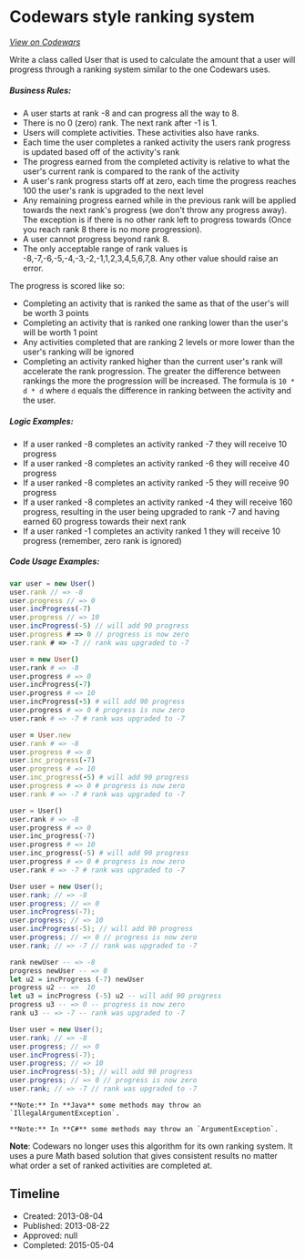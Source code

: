 # Codewars style ranking system
[*View on Codewars*](https://www.codewars.com/kata/codewars-style-ranking-system)

Write a class called User that is used to calculate the amount that a user will progress through a ranking system similar to the one Codewars uses.  

##### Business Rules:

* A user starts at rank -8 and can progress all the way to 8.
* There is no 0 (zero) rank. The next rank after -1 is 1.
* Users will complete activities. These activities also have ranks.
* Each time the user completes a ranked activity the users rank progress is updated based off of the activity's rank
* The progress earned from the completed activity is relative to what the user's current rank is compared to the rank of the activity
* A user's rank progress starts off at zero, each time the progress reaches 100 the user's rank is upgraded to the next level
* Any remaining progress earned while in the previous rank will be applied towards the next rank's progress (we don't throw any progress away). The exception is if there is no other rank left to progress towards (Once you reach rank 8 there is no more progression). 
* A user cannot progress beyond rank 8. 
* The only acceptable range of rank values is -8,-7,-6,-5,-4,-3,-2,-1,1,2,3,4,5,6,7,8. Any other value should raise an error. 

The progress is scored like so:

* Completing an activity that is ranked the same as that of the user's will be worth 3 points
* Completing an activity that is ranked one ranking lower than the user's will be worth 1 point
* Any activities completed that are ranking 2 levels or more lower than the user's ranking will be ignored
* Completing an activity ranked higher than the current user's rank will accelerate the rank progression. The greater the difference between rankings the more the progression will be increased. The formula is `10 * d * d` where `d` equals the difference in ranking between the activity and the user.  

##### Logic Examples:
* If a user ranked -8 completes an activity ranked -7 they will receive 10 progress
* If a user ranked -8 completes an activity ranked -6 they will receive 40 progress
* If a user ranked -8 completes an activity ranked -5 they will receive 90 progress
* If a user ranked -8 completes an activity ranked -4 they will receive 160 progress, resulting in the user being upgraded to rank -7 and having earned 60 progress towards their next rank
* If a user ranked -1 completes an activity ranked 1 they will receive 10 progress (remember, zero rank is ignored)

##### Code Usage Examples:
```javascript
var user = new User()
user.rank // => -8
user.progress // => 0
user.incProgress(-7)
user.progress // => 10
user.incProgress(-5) // will add 90 progress
user.progress # => 0 // progress is now zero
user.rank # => -7 // rank was upgraded to -7
```
```coffeescript
user = new User()
user.rank # => -8
user.progress # => 0
user.incProgress(-7)
user.progress # => 10
user.incProgress(-5) # will add 90 progress
user.progress # => 0 # progress is now zero
user.rank # => -7 # rank was upgraded to -7
```
```ruby
user = User.new
user.rank # => -8
user.progress # => 0
user.inc_progress(-7)
user.progress # => 10
user.inc_progress(-5) # will add 90 progress
user.progress # => 0 # progress is now zero
user.rank # => -7 # rank was upgraded to -7
```
```python
user = User()
user.rank # => -8
user.progress # => 0
user.inc_progress(-7)
user.progress # => 10
user.inc_progress(-5) # will add 90 progress
user.progress # => 0 # progress is now zero
user.rank # => -7 # rank was upgraded to -7
```
```java
User user = new User();
user.rank; // => -8
user.progress; // => 0
user.incProgress(-7);
user.progress; // => 10
user.incProgress(-5); // will add 90 progress
user.progress; // => 0 // progress is now zero
user.rank; // => -7 // rank was upgraded to -7
```
```haskell
rank newUser -- => -8
progress newUser -- => 0
let u2 = incProgress (-7) newUser
progress u2 -- =>  10
let u3 = incProgress (-5) u2 -- will add 90 progress
progress u3 -- => 0 -- progress is now zero
rank u3 -- => -7 -- rank was upgraded to -7
```
```csharp
User user = new User();
user.rank; // => -8
user.progress; // => 0
user.incProgress(-7);
user.progress; // => 10
user.incProgress(-5); // will add 90 progress
user.progress; // => 0 // progress is now zero
user.rank; // => -7 // rank was upgraded to -7
```

~~~if:java
**Note:** In **Java** some methods may throw an `IllegalArgumentException`.
~~~
~~~if:csharp
**Note:** In **C#** some methods may throw an `ArgumentException`.
~~~

**Note**: Codewars no longer uses this algorithm for its own ranking system. It uses a pure Math based solution that gives consistent results no matter what order a set of ranked activities are completed at. 


## Timeline
- Created: 2013-08-04
- Published: 2013-08-22
- Approved: null
- Completed: 2015-05-04